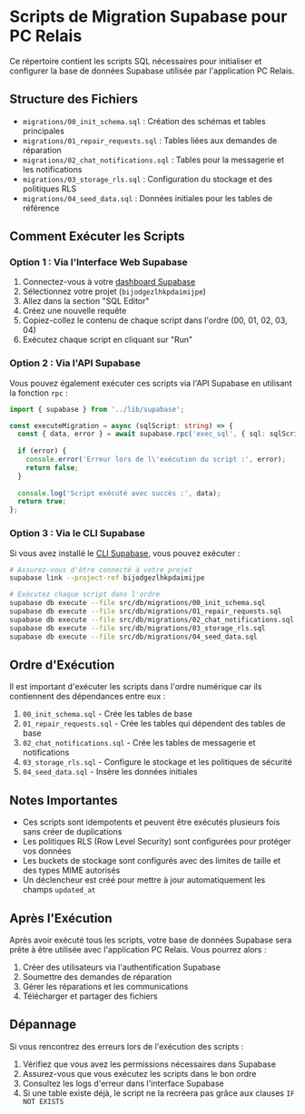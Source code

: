 # Scripts de Migration Supabase pour PC Relais

Ce répertoire contient les scripts SQL nécessaires pour initialiser et configurer la base de données Supabase utilisée par l'application PC Relais.

## Structure des Fichiers

- `migrations/00_init_schema.sql` : Création des schémas et tables principales
- `migrations/01_repair_requests.sql` : Tables liées aux demandes de réparation
- `migrations/02_chat_notifications.sql` : Tables pour la messagerie et les notifications
- `migrations/03_storage_rls.sql` : Configuration du stockage et des politiques RLS
- `migrations/04_seed_data.sql` : Données initiales pour les tables de référence

## Comment Exécuter les Scripts

### Option 1 : Via l'Interface Web Supabase

1. Connectez-vous à votre [dashboard Supabase](https://app.supabase.io)
2. Sélectionnez votre projet (`bijodgezlhkpdaimijpe`)
3. Allez dans la section "SQL Editor"
4. Créez une nouvelle requête
5. Copiez-collez le contenu de chaque script dans l'ordre (00, 01, 02, 03, 04)
6. Exécutez chaque script en cliquant sur "Run"

### Option 2 : Via l'API Supabase

Vous pouvez également exécuter ces scripts via l'API Supabase en utilisant la fonction `rpc` :

```typescript
import { supabase } from '../lib/supabase';

const executeMigration = async (sqlScript: string) => {
  const { data, error } = await supabase.rpc('exec_sql', { sql: sqlScript });
  
  if (error) {
    console.error('Erreur lors de l\'exécution du script :', error);
    return false;
  }
  
  console.log('Script exécuté avec succès :', data);
  return true;
};
```

### Option 3 : Via le CLI Supabase

Si vous avez installé le [CLI Supabase](https://supabase.io/docs/guides/cli), vous pouvez exécuter :

```bash
# Assurez-vous d'être connecté à votre projet
supabase link --project-ref bijodgezlhkpdaimijpe

# Exécutez chaque script dans l'ordre
supabase db execute --file src/db/migrations/00_init_schema.sql
supabase db execute --file src/db/migrations/01_repair_requests.sql
supabase db execute --file src/db/migrations/02_chat_notifications.sql
supabase db execute --file src/db/migrations/03_storage_rls.sql
supabase db execute --file src/db/migrations/04_seed_data.sql
```

## Ordre d'Exécution

Il est important d'exécuter les scripts dans l'ordre numérique car ils contiennent des dépendances entre eux :

1. `00_init_schema.sql` - Crée les tables de base
2. `01_repair_requests.sql` - Crée les tables qui dépendent des tables de base
3. `02_chat_notifications.sql` - Crée les tables de messagerie et notifications
4. `03_storage_rls.sql` - Configure le stockage et les politiques de sécurité
5. `04_seed_data.sql` - Insère les données initiales

## Notes Importantes

- Ces scripts sont idempotents et peuvent être exécutés plusieurs fois sans créer de duplications
- Les politiques RLS (Row Level Security) sont configurées pour protéger vos données
- Les buckets de stockage sont configurés avec des limites de taille et des types MIME autorisés
- Un déclencheur est créé pour mettre à jour automatiquement les champs `updated_at`

## Après l'Exécution

Après avoir exécuté tous les scripts, votre base de données Supabase sera prête à être utilisée avec l'application PC Relais. Vous pourrez alors :

1. Créer des utilisateurs via l'authentification Supabase
2. Soumettre des demandes de réparation
3. Gérer les réparations et les communications
4. Télécharger et partager des fichiers

## Dépannage

Si vous rencontrez des erreurs lors de l'exécution des scripts :

1. Vérifiez que vous avez les permissions nécessaires dans Supabase
2. Assurez-vous que vous exécutez les scripts dans le bon ordre
3. Consultez les logs d'erreur dans l'interface Supabase
4. Si une table existe déjà, le script ne la recréera pas grâce aux clauses `IF NOT EXISTS`
